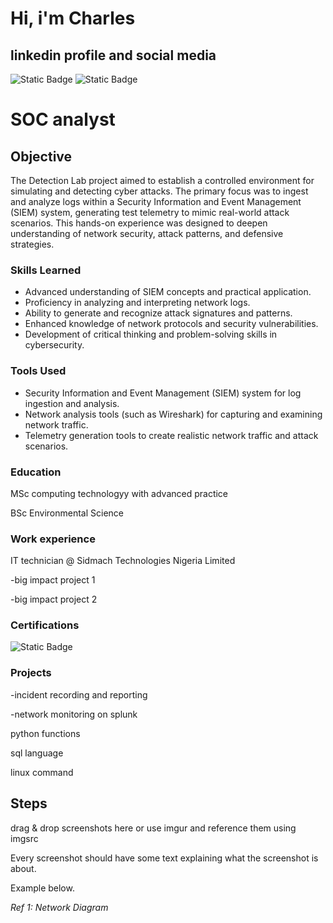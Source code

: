 # Hi, i'm Charles
## linkedin profile and social media 

![Static Badge](https://img.shields.io/badge/Charles%20Edosa-blue?style=plastic&logo=Linkedin&logoColor=blue&labelColor=white&color=blue&link=https%3A%2F%2Fwww.linkedin.com%2Fin%2Foverjoy%2F)
![Static Badge](https://img.shields.io/badge/overjoycharles-blue?style=flat-square&logo=twitter&logoColor=blue&labelColor=white&color=blue&link=https%3A%2F%2Ftwitter.com%2Foverjoycharles)

# SOC analyst

## Objective

The Detection Lab project aimed to establish a controlled environment for simulating and detecting cyber attacks. The primary focus was to ingest and analyze logs within a Security Information and Event Management (SIEM) system, generating test telemetry to mimic real-world attack scenarios. This hands-on experience was designed to deepen understanding of network security, attack patterns, and defensive strategies.


### Skills Learned

- Advanced understanding of SIEM concepts and practical application.
- Proficiency in analyzing and interpreting network logs.
- Ability to generate and recognize attack signatures and patterns.
- Enhanced knowledge of network protocols and security vulnerabilities.
- Development of critical thinking and problem-solving skills in cybersecurity.

### Tools Used

- Security Information and Event Management (SIEM) system for log ingestion and analysis.
- Network analysis tools (such as Wireshark) for capturing and examining network traffic.
- Telemetry generation tools to create realistic network traffic and attack scenarios.
  
### Education
MSc computing technologyy with advanced practice

BSc Environmental Science

### Work experience
IT technician @ Sidmach Technologies Nigeria Limited

-big impact project 1

-big impact project 2

### Certifications
![Static Badge](https://img.shields.io/badge/CC-%20GREEN?style=for-the-badge&logo=ISC2&logoColor=black&labelColor=white&color=green&link=https%3A%2F%2Fwww.credly.com%2Fbadges%2Fd01af4b9-1060-42cb-b06f-a3270013d38b%2Flinked_in_profile)



### Projects
-incident recording and reporting

-network monitoring on splunk

python functions

sql language

linux command 

## Steps
drag & drop screenshots here or use imgur and reference them using imgsrc

Every screenshot should have some text explaining what the screenshot is about.

Example below.

*Ref 1: Network Diagram*
